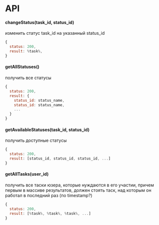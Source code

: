 # API

#### changeStatus(task_id, status_id)
изменить статус task_id на указанный status_id

````js
{
  status: 200,
  result: %task%,
}
````

#### getAllStatuses()
получить все статусы

````js
{
  status: 200,
  result: {
    status_id: status_name,
    status_id: status_name,
    ...
  }
}
````

#### getAvailableStatuses(task_id, status_id)
получить доступные статусы

````js
{
  status: 200,
  result: [status_id, status_id, status_id, ...]
}
````

#### getAllTasks(user_id)
получить все таски юзера, которые нуждаются в его участии, причем первым в массиве результатов, должен стоять таск, над которым он работал в последний раз (по timestamp?)

````js
{
  status: 200,
  result: [%task%, %task%, %task%, ...]
}
````
